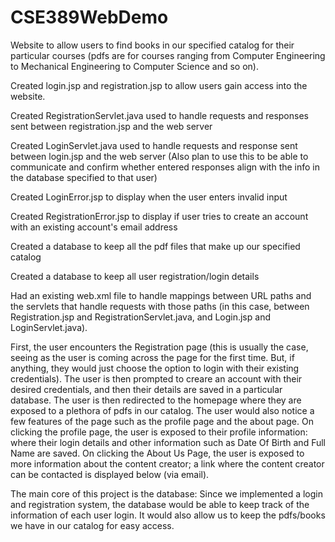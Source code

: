 # CSE389WebDemo

Website to allow users to find books in our specified catalog for their particular courses (pdfs are for courses ranging from Computer Engineering to Mechanical Engineering to Computer Science and so on).

Created login.jsp and registration.jsp to allow users gain access into the website.

Created RegistrationServlet.java used to handle requests and responses sent between registration.jsp and the web server

Created LoginServlet.java used to handle requests and response sent between login.jsp and the web server (Also plan to use this to be able to communicate and confirm whether entered responses align with the info in the database specified to that user)

Created LoginError.jsp to display when the user enters invalid input

Created RegistrationError.jsp to display if user tries to create an account with an existing account's email address

Created a database to keep all the pdf files that make up our specified catalog

Created a database to keep all user registration/login details

Had an existing web.xml file to handle mappings between URL paths and the servlets that handle requests with those paths  (in this case, between Registration.jsp and RegistrationServlet.java, and Login.jsp and LoginServlet.java).


First, the user encounters the Registration page (this is usually the case, seeing as the user is coming across the page for the first time. But, if anything, they would just choose the option to login with their existing credentials). The user is then prompted to creare an account with their desired credentials, and then their details are saved in a particular database. The user is then redirected to the homepage where they are exposed to a plethora of pdfs in our catalog. The user would also notice a few features of the page such as the profile page and the about page. On clicking the profile page, the user is exposed to their profile information: where their login details and other information such as Date Of Birth and Full Name are saved. On clicking the About Us Page, the user is exposed to more information about the content creator; a link where the content creator can be contacted is displayed below (via email).

The main core of this project is the database: Since we implemented a login and registration system, the database would be able to keep track of the information of each user login. It would also allow us to keep the pdfs/books we have in our catalog for easy access. 

